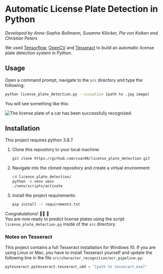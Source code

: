 # Automatic License Plate Detection in Python
*Developed by Anne-Sophie Bollmann, Susanne Klöcker, Pia von Kolken and Christian Peters*

We used [Tensorflow](https://www.tensorflow.org/), [OpenCV](https://opencv.org/) and [Tesseract](https://tesseract-ocr.github.io/) to build an automatic license plate detection system in Python.

## Usage

Open a command prompt, navigate to the `src` directory and type the following:
```sh
python license_plate_detection.py --visualize [path to .jpg image]
```

You will see something like this:

![The license plate of a car has been successfully recognized.](https://raw.githubusercontent.com/cxan96/license_plate_detection/main/demo.png)

## Installation

This project requires python 3.8.7.

1. Clone this repository to your local machine:
    ```sh
    git clone https://github.com/cxan96/license_plate_detection.git
    ```

2. Navigate into the cloned repository and create a virtual environment:
    ```sh
    cd license_plate_detection/
    python -m venv venv
    ./venv/scripts/activate
    ```

3. Install the project requirements:
    ```sh
    pip install -r requirements.txt
    ```

Congratulations! 🎉🎉 🎉  
You are now ready to predict license plates using the script `license_plate_detection.py` inside of the `src` directory.

### Notes on Tesseract

This project contains a full Tesseract installation for Windows 10.
If you are using Linux or Mac, you have to install Tesseract yourself and
update the following line in the file `src/character_recognition/ocr_pipeline.py`:
```python
pytesseract.pytesseract.tesseract_cmd = "[path to tesseract.exe]"
```